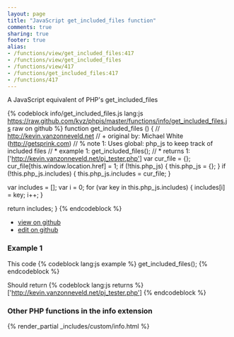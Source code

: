 ```yaml
---
layout: page
title: "JavaScript get_included_files function"
comments: true
sharing: true
footer: true
alias:
- /functions/view/get_included_files:417
- /functions/view/get_included_files
- /functions/view/417
- /functions/get_included_files:417
- /functions/417
---
```

<!-- Generated by Rakefile:build -->
A JavaScript equivalent of PHP's get_included_files

{% codeblock info/get_included_files.js lang:js https://raw.github.com/kvz/phpjs/master/functions/info/get_included_files.js raw on github %}
function get_included_files () {
  // http://kevin.vanzonneveld.net
  // +   original by: Michael White (http://getsprink.com)
  // %        note 1: Uses global: php_js to keep track of included files
  // *     example 1: get_included_files();
  // *     returns 1: ['http://kevin.vanzonneveld.net/pj_tester.php']
  var cur_file = {};
  cur_file[this.window.location.href] = 1;
  if (!this.php_js) {
    this.php_js = {};
  }
  if (!this.php_js.includes) {
    this.php_js.includes = cur_file;
  }

  var includes = [];
  var i = 0;
  for (var key in this.php_js.includes) {
    includes[i] = key;
    i++;
  }

  return includes;
}
{% endcodeblock %}

 - [view on github](https://github.com/kvz/phpjs/blob/master/functions/info/get_included_files.js)
 - [edit on github](https://github.com/kvz/phpjs/edit/master/functions/info/get_included_files.js)

### Example 1
This code
{% codeblock lang:js example %}
get_included_files();
{% endcodeblock %}

Should return
{% codeblock lang:js returns %}
['http://kevin.vanzonneveld.net/pj_tester.php']
{% endcodeblock %}


### Other PHP functions in the info extension
{% render_partial _includes/custom/info.html %}
